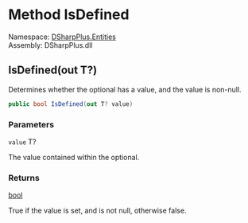 # Method IsDefined

Namespace: [DSharpPlus.Entities](DSharpPlus.Entities.md)  
Assembly: DSharpPlus.dll

## <a id="DSharpPlus_Entities_Optional_1_IsDefined__0__"></a>IsDefined\(out T?\)

Determines whether the optional has a value, and the value is non-null.

```csharp
public bool IsDefined(out T? value)
```

### Parameters

`value` T?

The value contained within the optional.

### Returns

[bool](https://learn.microsoft.com/dotnet/api/system.boolean)

True if the value is set, and is not null, otherwise false.

